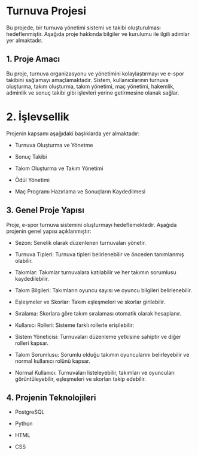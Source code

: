 # Turnuva Projesi
Bu projede, bir turnuva yönetimi sistemi ve takibi oluşturulması hedeflenmiştir. Aşağıda proje hakkında bilgiler ve kurulumu ile ilgili adımlar yer almaktadır.

 ## 1. Proje Amacı
Bu proje, turnuva organizasyonu ve yönetimini kolaylaştırmayı ve e-spor takibini sağlamayı amaçlamaktadır. Sistem, kullanıcılarının turnuva oluşturma, takım oluşturma, takım yönetimi, maç yönetimi, hakemlik, adminlik ve sonuç takibi gibi işlevleri yerine getirmesine olanak sağlar.

# 2. İşlevsellik
Projenin kapsamı aşağıdaki başlıklarda yer almaktadır:

- Turnuva Oluşturma ve Yönetme

- Sonuç Takibi

- Takım Oluşturma ve Takım Yönetimi

- Ödül Yönetimi

 - Maç Programı Hazırlama ve Sonuçların Kaydedilmesi

 ## 3. Genel Proje Yapısı
Proje, e-spor turnuva sistemini oluşturmayı hedeflemektedir. Aşağıda projenin genel yapısı açıklanmıştır:

- Sezon: Senelik olarak düzenlenen turnuvaları yönetir.

- Turnuva Tipleri: Turnuva tipleri belirlenebilir ve önceden tanımlanmış olabilir.

- Takımlar: Takımlar turnuvalara katılabilir ve her takımın sorumlusu kaydedilebilir.

- Takım Bilgileri: Takımların oyuncu sayısı ve oyuncu bilgileri belirlenebilir.

- Eşleşmeler ve Skorlar: Takım eşleşmeleri ve skorlar girilebilir.

- Sıralama: Skorlara göre takım sıralaması otomatik olarak hesaplanır.

- Kullanıcı Rolleri: Sisteme farklı rollerle erişilebilir:

- Sistem Yöneticisi: Turnuvaları düzenleme yetkisine sahiptir ve diğer rolleri kapsar.

- Takım Sorumlusu: Sorumlu olduğu takımın oyuncularını belirleyebilir ve normal kullanıcı rolünü kapsar.

- Normal Kullanıcı: Turnuvaları listeleyebilir, takımları ve oyuncuları görüntüleyebilir, eşleşmeleri ve skorları takip edebilir.

 ## 4. Projenin Teknolojileri
- PostgreSQL

 - Python

 - HTML

 - CSS

